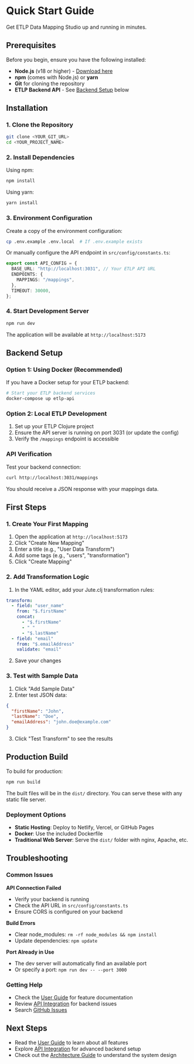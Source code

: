 
# Quick Start Guide

Get ETLP Data Mapping Studio up and running in minutes.

## Prerequisites

Before you begin, ensure you have the following installed:

- **Node.js** (v18 or higher) - [Download here](https://nodejs.org/)
- **npm** (comes with Node.js) or **yarn**
- **Git** for cloning the repository
- **ETLP Backend API** - See [Backend Setup](#backend-setup) below

## Installation

### 1. Clone the Repository

```bash
git clone <YOUR_GIT_URL>
cd <YOUR_PROJECT_NAME>
```

### 2. Install Dependencies

Using npm:
```bash
npm install
```

Using yarn:
```bash
yarn install
```

### 3. Environment Configuration

Create a copy of the environment configuration:

```bash
cp .env.example .env.local  # If .env.example exists
```

Or manually configure the API endpoint in `src/config/constants.ts`:

```typescript
export const API_CONFIG = {
  BASE_URL: "http://localhost:3031", // Your ETLP API URL
  ENDPOINTS: {
    MAPPINGS: "/mappings",
  },
  TIMEOUT: 30000,
};
```

### 4. Start Development Server

```bash
npm run dev
```

The application will be available at `http://localhost:5173`

## Backend Setup

### Option 1: Using Docker (Recommended)

If you have a Docker setup for your ETLP backend:

```bash
# Start your ETLP backend services
docker-compose up etlp-api
```

### Option 2: Local ETLP Development

1. Set up your ETLP Clojure project
2. Ensure the API server is running on port 3031 (or update the config)
3. Verify the `/mappings` endpoint is accessible

### API Verification

Test your backend connection:

```bash
curl http://localhost:3031/mappings
```

You should receive a JSON response with your mappings data.

## First Steps

### 1. Create Your First Mapping

1. Open the application at `http://localhost:5173`
2. Click "Create New Mapping"
3. Enter a title (e.g., "User Data Transform")
4. Add some tags (e.g., "users", "transformation")
5. Click "Create Mapping"

### 2. Add Transformation Logic

1. In the YAML editor, add your Jute.clj transformation rules:

```yaml
transform:
  - field: "user_name"
    from: "$.firstName"
    concat: 
      - "$.firstName"
      - " "
      - "$.lastName"
  - field: "email"
    from: "$.emailAddress"
    validate: "email"
```

2. Save your changes

### 3. Test with Sample Data

1. Click "Add Sample Data"
2. Enter test JSON data:

```json
{
  "firstName": "John",
  "lastName": "Doe",
  "emailAddress": "john.doe@example.com"
}
```

3. Click "Test Transform" to see the results

## Production Build

To build for production:

```bash
npm run build
```

The built files will be in the `dist/` directory. You can serve these with any static file server.

### Deployment Options

- **Static Hosting**: Deploy to Netlify, Vercel, or GitHub Pages
- **Docker**: Use the included Dockerfile
- **Traditional Web Server**: Serve the `dist/` folder with nginx, Apache, etc.

## Troubleshooting

### Common Issues

**API Connection Failed**
- Verify your backend is running
- Check the API URL in `src/config/constants.ts`
- Ensure CORS is configured on your backend

**Build Errors**
- Clear node_modules: `rm -rf node_modules && npm install`
- Update dependencies: `npm update`

**Port Already in Use**
- The dev server will automatically find an available port
- Or specify a port: `npm run dev -- --port 3000`

### Getting Help

- Check the [User Guide](user-guide.md) for feature documentation
- Review [API Integration](api-integration.md) for backend issues
- Search [GitHub Issues](https://github.com/your-org/etlp-data-mapping-studio/issues)

## Next Steps

- Read the [User Guide](user-guide.md) to learn about all features
- Explore [API Integration](api-integration.md) for advanced backend setup
- Check out the [Architecture Guide](architecture.md) to understand the system design

